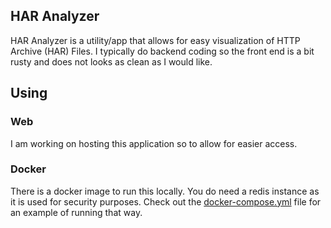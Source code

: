 HAR Analyzer
---

HAR Analyzer is a utility/app that allows for easy visualization of HTTP Archive (HAR) Files.
I typically do backend coding so the front end is a bit rusty and does not looks as clean as I would like.


## Using

### Web

I am working on hosting this application so to allow for easier access.


### Docker

There is a docker image to run this locally. You do need a redis instance as it is used for security purposes. Check out the [docker-compose.yml](docker-compose.yml) file for an example of running that way.